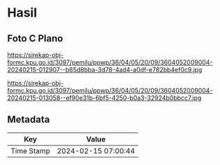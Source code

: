 # Hasil

## Foto C Plano

https://sirekap-obj-formc.kpu.go.id/3097/pemilu/ppwp/36/04/05/20/09/3604052009004-20240215-012907--b85d8bba-3d78-4ad4-a0df-e782bb4ef0c9.jpg

https://sirekap-obj-formc.kpu.go.id/3097/pemilu/ppwp/36/04/05/20/09/3604052009004-20240215-013058--ef90e31b-6bf5-4250-b0a3-32924b0bbcc7.jpg


## Metadata

| Key        | Value               |
| ---------- | ------------------- |
| Time Stamp | 2024-02-15 07:00:44 |



